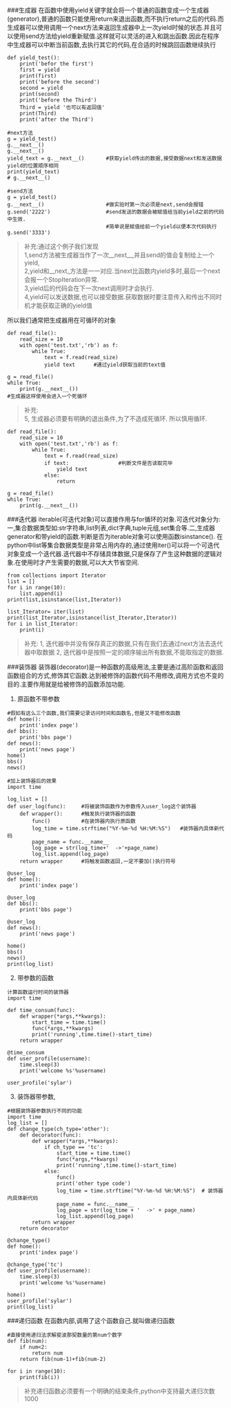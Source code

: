 ###生成器
在函数中使用yield关键字就会将一个普通的函数变成一个生成器(generator),普通的函数只能使用return来退出函数,而不执行return之后的代码.而生成器可以使用调用一个next方法来返回生成器中上一次yield时候的状态.并且可以使用send方法给yield重新赋值.这样就可以灵活的进入和跳出函数.因此在程序中生成器可以中断当前函数,去执行其它的代码,在合适的时候跳回函数继续执行


```
def yield_test():
    print('befor the first')
    first = yield
    print(first)
    print('before the second')
    second = yield
    print(second)
    print('before the Third')
    Third = yield '也可以有返回值'
    print(Third)
    print('after the Third')
    
#next方法
g = yield_test()
g.__next__()
g.__next__()
yield_text = g.__next__()		#获取yield传出的数据,接受数据next和发送数据yield的位置顺序相同
print(yield_text)
# g.__next__()

#send方法
g = yield_test()
g.__next__()     				#做实验时第一次必须是next,send会报错
g.send('2222')					#send发送的数据会被赋值给当前yield之前的代码中生效.
								#简单说是赋值给前一个yield以便本次代码执行
g.send('3333')

```
> 补充:通过这个例子我们发现   
> 1,send方法被生成器当作了一次__next__,并且send的值会复制给上一个yield,     
> 2,yield和__next_方法是一一对应.当next比函数内yield多时,最后一个next会报一个StopIteration异常.     
> 3,yield后的代码会在下一次next调用时才会执行.     
> 4,yield可以发送数据,也可以接受数据.获取数据时要注意传入和传出不同时机才能获取正确的yield值

所以我们通常把生成器用在可循环的对象
```
def read_file():
    read_size = 10
    with open('test.txt','rb') as f:
        while True:
            text = f.read(read_size)
            yield text		#通过yield获取当前的text值

g = read_file()			
while True:
    print(g.__next__())
#生成器这样使用会进入一个死循环
```
> 补充:    
> 5, 生成器必须要有明确的退出条件,为了不造成死循环. 所以慎用循环.
```
def read_file():
    read_size = 10
    with open('test.txt','rb') as f:
        while True:
            text = f.read(read_size)
            if text:				#判断文件是否读取完毕
                yield text		
            else:
                return

g = read_file()			
while True:
    print(g.__next__())

```
###迭代器
iterable(可迭代对象)可以直接作用与for循环的对象.可迭代对象分为:一,集合数据类型如:str字符串,list列表,dict字典,tuple元组,set集合等.二,生成器generator和带yield的函数.判断是否为iterable对象可以使用函数isinstance().
在python中list等集合数据类型是非常占用内存的,通过使用iter()可以将一个可迭代对象变成一个迭代器.迭代器中不存储具体数据,只是保存了产生这种数据的逻辑对象.在使用时才产生需要的数据,可以大大节省空间.

```
from collections import Iterator
list = []
for i in range(10):
    list.append(i)
print(list,isinstance(list,Iterator))

list_Iterator= iter(list)
print(list_Iterator,isinstance(list_Iterator,Iterator))
for i in list_Iterator:
    print(i)
```

> 补充:
> 1, 迭代器中并没有保存真正的数据,只有在我们去通过next方法去迭代器中取数据
> 2, 迭代器中是按照一定的顺序输出所有数据,不能取指定的数据.


###装饰器
装饰器(decorator)是一种函数的高级用法,主要是通过高阶函数和返回函数组合的方式,修饰其它函数.达到被修饰的函数代码不用修改,调用方式也不变的目的.主要作用就是给被修饰的函数添加功能.

1.  原函数不带参数

```
#假如有这么三个函数,我们需要记录访问时间和函数名,但是又不能修改函数
def home():
    print('index page')
def bbs():
    print('bbs page')
def news():
    print('news page')
home()
bbs()
news()
```
```
#加上装饰器后的效果
import time

log_list = []
def user_log(func):     #将被装饰函数作为参数传入user_log这个装饰器
    def wrapper():		#触发执行装饰器的函数
        func()			#在装饰器内执行原函数
        log_time = time.strftime("%Y-%m-%d %H:%M:%S")	#装饰器内具体新代码
        page_name = func.__name__
        log_page = str(log_time+'  ->'+page_name)
        log_list.append(log_page)
    return wrapper		#将触发函数返回,一定不要加()执行符号

@user_log
def home():
    print('index page')

@user_log
def bbs():
    print('bbs page')

@user_log
def news():
    print('news page')

home()
bbs()
news()
print(log_list)
```
2. 带参数的函数

```
计算函数运行时间的装饰器
import time

def time_consum(func):
    def wrapper(*args,**kwargs):
        start_time = time.time()
        func(*args,**kwargs)
        print('running',time.time()-start_time)
    return wrapper

@time_consum
def user_profile(username):
    time.sleep(3)
    print('welcome %s'%username)

user_profile('sylar')
```
3. 装饰器带参数,

```
#根据装饰器参数执行不同的功能
import time
log_list = []
def change_type(ch_type='other'):
    def decorator(func):
        def wrapper(*args,**kwargs):
            if ch_type == 'tc':
                start_time = time.time()
                func(*args,**kwargs)
                print('running',time.time()-start_time)
            else:
                func()
                print('other type code')
                log_time = time.strftime("%Y-%m-%d %H:%M:%S")  # 装饰器内具体新代码
                page_name = func.__name__
                log_page = str(log_time + '  ->' + page_name)
                log_list.append(log_page)
        return wrapper
    return decorator

@change_type()
def home():
    print('index page')

@change_type('tc')
def user_profile(username):
    time.sleep(3)
    print('welcome %s'%username)

home()
user_profile('sylar')
print(log_list)
```

###递归函数
在函数内部,调用了这个函数自己.就叫做递归函数

```
#直接使用递归法求解斐波那契数量的第num个数字
def fib(num):
    if num<2:
        return num
    return fib(num-1)+fib(num-2)

for i in range(10):
    print(fib(i))
```
> 补充递归函数必须要有一个明确的结束条件,python中支持最大递归次数1000





